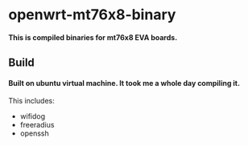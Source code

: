 # openwrt-mt76x8-binary
#### This is compiled binaries for mt76x8 EVA boards.
## Build
#### Built on ubuntu virtual machine. It took me a whole day compiling it. 
This includes: <br>
+ wifidog
+ freeradius
+ openssh
